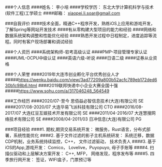 ###个人信息
####姓名： 李小培
####学校学历： 东北大学计算机科学与技术(软件工程)工学硕士
####邮箱： xiaopei.li.soar@gmail.com

###自我评价
####技术全面，精通C++程序开发，熟练iOS上应用和游戏开发，了解Spring等网站开发技术
####有从零构建大型项目的能力和经验
####网络和数据系统架构调整和性能优化经验
####熟悉开发过程中日程制定，进度追踪等流程。同时有客户现场部署和调试经验

###个人资历
####系统架构师-软考高级认证
####PMP-项目管理专家认证
####UML-OCPU中级认证
####英语六级-听说
####日语二级
####证券从业资格

###个人荣誉
####2019年大连市创业孵化平台优秀创业人才
#####https://wenku.baidu.com/view/3ad77209a800b52acfc789eb172ded630b1c98b6.html
####2019联邦快递中小企业大赛全国十强
#####https://www.sohu.com/a/317046248_564549

###工作经历
####2020/07-至今  思佰益必智信息技术(大连)有限公司 SE
####2017/08-2020/07 大连华易飞派科技有限公司 CTO
####2016/08-2017/07 大连红豆互娱技术开发有限公司 SE
####2011/04-2016/07 大连慧搜网络技术有限公司 SE
####2008/04-2011/03 日冲信息(大连)有限公司 PG

###项目经验
####1. 期权,期货交易系统开发：  微服务，Rust语言，分布式部署，系统性能优化
####2. 基于文件过滤的影子主机系统研发： 系统迁移，数据CDP机制，业务系统持续监控，C++， 文件过滤驱动， 技术负责人
####3. 基于iOS的App,游戏开发： Comico， Lovelive，Puyopuyo, 母子手账等
####4. 扫描仪驱动和上层解决方案开发： C++, MFP， 网络发现，程序发布等
####5. 四季旅行网开发： 签证，WIFI盒子，门票预订等


